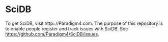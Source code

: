 # SciDB
To get SciDB, visit http:://Paradigm4.com.
The purpose of this repository is to enable people register and track issues with SciDB.
See https://github.com/Paradigm4/SciDB/issues.
